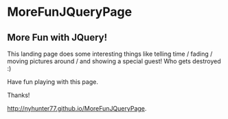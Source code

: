 MoreFunJQueryPage
=================
## More Fun with JQuery!

This landing page does some interesting things like telling time / fading / moving pictures around / and showing a special guest!
Who gets destroyed :)

Have fun playing with this page. 

Thanks!

http://nyhunter77.github.io/MoreFunJQueryPage.
